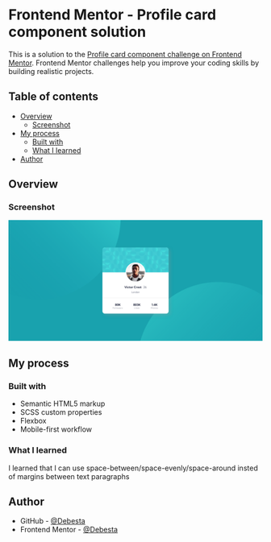 # Frontend Mentor - Profile card component solution

This is a solution to the [Profile card component challenge on Frontend Mentor](https://www.frontendmentor.io/challenges/profile-card-component-cfArpWshJ). Frontend Mentor challenges help you improve your coding skills by building realistic projects. 

## Table of contents

- [Overview](#overview)
  - [Screenshot](#screenshot)
- [My process](#my-process)
  - [Built with](#built-with)
  - [What I learned](#what-i-learned)
- [Author](#author)

## Overview

### Screenshot

![](./images/my-solution-desktop.png)

## My process

### Built with

- Semantic HTML5 markup
- SCSS custom properties
- Flexbox
- Mobile-first workflow

### What I learned

I learned that I can use space-between/space-evenly/space-around insted of margins between text paragraphs

## Author

- GitHub - [@Debesta](https://github.com/Debesta)
- Frontend Mentor - [@Debesta](https://www.frontendmentor.io/profile/Debesta)
